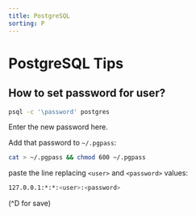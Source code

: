 ```yaml
---
title: PostgreSQL
sorting: P
---
```


PostgreSQL Tips
===============

How to set password for user?
-----------------------------

```bash
psql -c '\password' postgres
```

Enter the new password here.

Add that password to `~/.pgpass`:

```bash
cat > ~/.pgpass && chmod 600 ~/.pgpass
```

paste the line replacing `<user>` and `<password>` values:

```bash
127.0.0.1:*:*:<user>:<password>
```

(^D for save)
